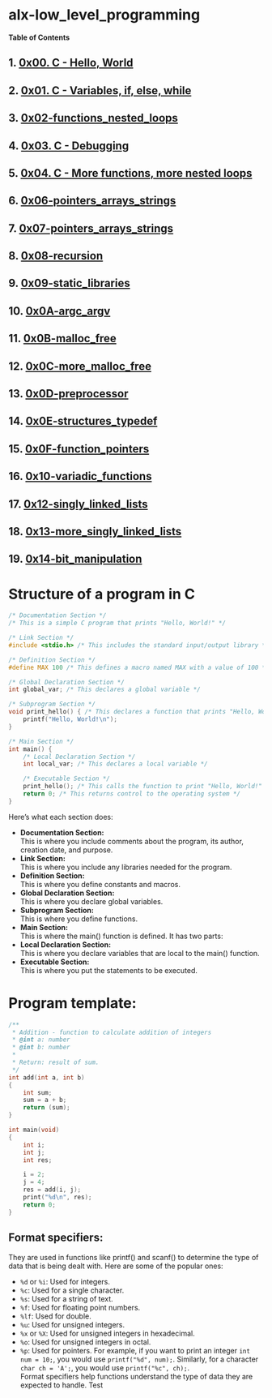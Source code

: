 # alx-low_level_programming
**Table of Contents**
## 1. [0x00. C - Hello, World](https://github.com/Stevecmd/alx-low_level_programming/tree/master/0x00-hello_world)
## 2. [0x01. C - Variables, if, else, while](https://github.com/Stevecmd/alx-low_level_programming/tree/master/0x00-hello_world)
## 3. [0x02-functions_nested_loops](https://github.com/Stevecmd/alx-low_level_programming/tree/master/0x02-functions_nested_loops)
## 4. [0x03. C - Debugging](https://github.com/Stevecmd/alx-low_level_programming/tree/master/0x02-functions_nested_loops)
## 5. [0x04. C - More functions, more nested loops](https://github.com/Stevecmd/alx-low_level_programming/tree/master/0x04-more_functions_nested_loops)
## 6. [0x06-pointers_arrays_strings](https://github.com/Stevecmd/alx-low_level_programming/tree/master/0x06-pointers_arrays_strings)
## 7. [0x07-pointers_arrays_strings](https://github.com/Stevecmd/alx-low_level_programming/tree/master/0x07-pointers_arrays_strings)
## 8. [0x08-recursion](https://github.com/Stevecmd/alx-low_level_programming/tree/master/0x08-recursion)
## 9. [0x09-static_libraries](https://github.com/Stevecmd/alx-low_level_programming/tree/master/0x09-static_libraries)
## 10. [0x0A-argc_argv](https://github.com/Stevecmd/alx-low_level_programming/tree/master/0x0A-argc_argv)
## 11. [0x0B-malloc_free](https://github.com/Stevecmd/alx-low_level_programming/tree/master/0x0B-malloc_free)
## 12. [0x0C-more_malloc_free](https://github.com/Stevecmd/alx-low_level_programming/tree/master/0x0C-more_malloc_free)
## 13. [0x0D-preprocessor](https://github.com/Stevecmd/alx-low_level_programming/tree/master/0x0D-preprocessor)
## 14. [0x0E-structures_typedef](https://github.com/Stevecmd/alx-low_level_programming/tree/master/0x0E-structures_typedef)
## 15. [0x0F-function_pointers](https://github.com/Stevecmd/alx-low_level_programming/tree/master/0x0F-function_pointers)
## 16. [0x10-variadic_functions](https://github.com/Stevecmd/alx-low_level_programming/tree/master/0x10-variadic_functions)
## 17. [0x12-singly_linked_lists](https://github.com/Stevecmd/alx-low_level_programming/tree/master/0x12-singly_linked_lists)
## 18. [0x13-more_singly_linked_lists](https://github.com/Stevecmd/alx-low_level_programming/tree/master/0x13-more_singly_linked_lists)
## 19. [0x14-bit_manipulation](https://github.com/Stevecmd/alx-low_level_programming/tree/master/0x14-bit_manipulation)


# Structure of a program in C
```c
/* Documentation Section */
/* This is a simple C program that prints "Hello, World!" */

/* Link Section */
#include <stdio.h> /* This includes the standard input/output library */

/* Definition Section */
#define MAX 100 /* This defines a macro named MAX with a value of 100 */

/* Global Declaration Section */
int global_var; /* This declares a global variable */

/* Subprogram Section */
void print_hello() { /* This declares a function that prints "Hello, World!" */
    printf("Hello, World!\n");
}

/* Main Section */
int main() {
    /* Local Declaration Section */
    int local_var; /* This declares a local variable */

    /* Executable Section */
    print_hello(); /* This calls the function to print "Hello, World!" */
    return 0; /* This returns control to the operating system */
}
```
Here’s what each section does:

- **Documentation Section:** <br />
This is where you include comments about the program, its author, creation date, and purpose.
- **Link Section:** <br />
This is where you include any libraries needed for the program.
- **Definition Section:** <br />
This is where you define constants and macros.
- **Global Declaration Section:** <br />
This is where you declare global variables.
- **Subprogram Section:** <br />
This is where you define functions.
- **Main Section:** <br />
This is where the main() function is defined. It has two parts:
- **Local Declaration Section:** <br />
This is where you declare variables that are local to the main() function.
- **Executable Section:** <br />
This is where you put the statements to be executed.

# Program template:
```c
/**
 * Addition - function to calculate addition of integers
 * @int a: number
 * @int b: number
 *
 * Return: result of sum.
 */
int add(int a, int b)
{
    int sum;
    sum = a + b;
    return (sum);
}

int main(void)
{
    int i;
    int j;
    int res;

    i = 2;
    j = 4;
    res = add(i, j);
    print("%d\n", res);
    return 0;
}
```
## Format specifiers:
They are used in functions like printf() and scanf() to determine the type of data that is being dealt with. Here are some of the popular ones: <br />
- `%d` or `%i`: Used for integers.
- `%c`: Used for a single character.
- `%s`: Used for a string of text.
- `%f`: Used for floating point numbers.
- `%lf`: Used for double.
- `%u`: Used for unsigned integers.
- `%x` or `%X`: Used for unsigned integers in hexadecimal.
- `%o`: Used for unsigned integers in octal.
- `%p`: Used for pointers.
For example, if you want to print an integer `int num = 10;`, you would use `printf("%d", num);`. Similarly, for a character `char ch = 'A';`, you would use `printf("%c", ch);`. <br />
Format specifiers help functions understand the type of data they are expected to handle.
Test

